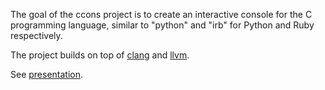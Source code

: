 The goal of the ccons project is to create an interactive console for the C programming language, similar to "python" and "irb" for Python and Ruby respectively.

The project builds on top of [clang](http://clang.llvm.org/) and [llvm](http://llvm.org).

See [presentation](http://ccons.googlecode.com/files/ccons.pdf).